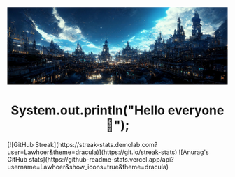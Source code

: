 <img src="https://github.com/Lawhoer/Lawhoer/blob/main/wsdfwef.jfif"> 
<h1 align="center"> System.out.println("Hello everyone 👋"); </h1>
[![GitHub Streak](https://streak-stats.demolab.com?user=Lawhoer&theme=dracula)](https://git.io/streak-stats)
![Anurag's GitHub stats](https://github-readme-stats.vercel.app/api?username=Lawhoer&show_icons=true&theme=dracula)





